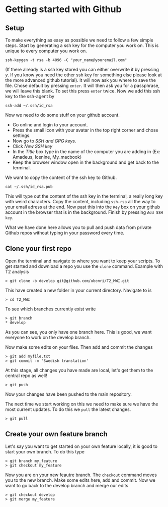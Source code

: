 # Getting started with Github

## Setup
To make everything as easy as possible we need to follow a few simple steps. Start by generating a ssh key for the computer you work on. This is unique to every computer you work on.
```
ssh-keygen -t rsa -b 4096 -C "your_name@youremail.com"
```
(If there already is a ssh key stored you can either overwrite it by pressing *y*. If you know you need the other ssh key for something else please look at the more advanced github tutorial).
It will now ask you where to save the file. Chose default by pressing `enter`. It will then ask you for a passphrase, we will leave this blank. To set this press `enter` twice. Now we add this ssh key to the ssh-agent by
```
ssh-add ~/.ssh/id_rsa
```
Now we need to do some stuff on your github account. 
- Go online and login to your account. 
- Press the small icon with your avatar in the top right corner and chose settings. 
- Now go to *SSH and GPG keys*. 
- Click *New SSH key*
- In the *Title* box type in the name of the computer you are adding in (Ex: Amadeus, Icenine, My_macbook)
- Keep the browser window open in the background and get back to the terminal.

We want to copy the content of the ssh key to Github. 
```
cat ~/.ssh/id_rsa.pub
```
This will type out the content of the ssh key in the terminal, a really long key with weird characters. Copy the content, including `ssh-rsa` all the way to your email adress at the end. Now past this into the `Key` box on your github account in the browser that is in the background. Finish by pressing `Add SSH key`. 

What we have done here allows you to pull and push data from private Github repos without typing in your password every time. 

## Clone your first repo
Open the terminal and navigate to where you want to keep your scripts. To get started and download a repo you use the `clone` command. Example with T2 analysis
```
> git clone -b develop git@github.com/ubcmri/T2_MWI.git
```
This have created a new folder in your current directory. Navigate to is
```
> cd T2_MWI
```
To see which branches currently exist write
```
> git branch
* develop
```
As you can see, you only have one branch here. This is good, we want everyone to work on the develop branch.

Now make some edits on your files. Then add and commit the changes
```
> git add myfile.txt
> git commit -m 'Swedish translation'
```
At this stage, all changes you have made are local, let's get them to the central repo as well!
```
> git push
```
Now your changes have been pushed to the main repository.

The next time we start working on this we need to make sure we have the most current updates. To do this we `pull` the latest changes.
```
> git pull
```

## Create your own feature branch
Let's say you want to get started on your own feature locally, it is good to start your own branch. To do this type
```
> git branch my_feature
> git checkout my_feature
```
Now you are on your new feautre branch. The `checkout` command moves you to the new branch. Make some edits here, add and commit. Now we want to go back to the develop branch and merge our edits
```
> git checkout develop
> git merge my_feature
```
